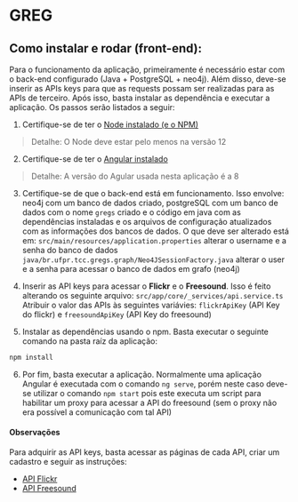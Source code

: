 # GREG

## Como instalar e rodar (front-end):

Para o funcionamento da aplicação, primeiramente é necessário estar com o back-end configurado (Java + PostgreSQL + neo4j). Além disso, deve-se inserir as APIs keys para que as requests possam ser realizadas para as APIs de terceiro. Após isso, basta instalar as dependência e executar a aplicação. Os passos serão listados a seguir:

1. Certifique-se de ter o [Node instalado (e o NPM)](https://nodejs.org/en/) 
> Detalhe: O Node deve estar pelo menos na versão 12

2. Certifique-se de ter o [Angular instalado ](https://angular.io/)
> Detalhe: A versão do Agular usada nesta aplicação é a 8

3. Certifique-se de que o back-end está em funcionamento. Isso envolve: neo4j com um banco de dados criado, postgreSQL com um banco de dados com o nome `gregs` criado e o código em java com as dependências instaladas e os arquivos de configuração atualizados com as informações dos bancos de dados. O que deve ser alterado está em:
`src/main/resources/application.properties` alterar o username e a senha do banco de dados
`java/br.ufpr.tcc.gregs.graph/Neo4JSessionFactory.java` alterar o user e a senha para acessar o banco de dados em grafo (neo4j)

4. Inserir as API keys para acessar o **Flickr** e o **Freesound**. Isso é feito alterando os seguinte arquivo:
`src/app/core/_services/api.service.ts` Atribuir o valor das APIs às seguintes variávies: `flickrApiKey` (API Key do flickr) e `freesoundApiKey` (API Key do freesound)

5. Instalar as dependências usando o npm. Basta executar o seguinte comando na pasta raíz da aplicação:
```bash
npm install
```
6. Por fim, basta executar a aplicação. Normalmente uma aplicação Angular é executada com o comando `ng serve`, porém neste caso deve-se utilizar o comando `npm start` pois este executa um script para habilitar um proxy para acessar a API do freesound (sem o proxy não era possível a comunicação com tal API)



#### Observações
Para adquirir as API keys, basta acessar as páginas de cada API, criar um cadastro e seguir as instruções:

- [API Flickr](https://www.flickr.com/services/developer/)
- [API Freesound](https://freesound.org/docs/api/)

